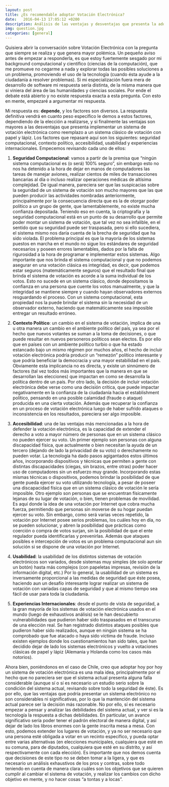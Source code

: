 ```yaml
---
layout: post
title: ¿Es recomendable adoptar Votación Electrónica?
date:   2016-04-13 17:05:12 +0200
description: Análisis de las ventajas y desventajas que presenta la adopción de un sistema de votación electrónica.
img: question.jpg
categories: [general]
---
```

Quisiera abrir la conversación sobre Votación Electrónica con la pregunta que siempre se realiza y que genera mayor polémica. Un pequeño aviso antes de empezar a responderla, es que estoy fuertemente sesgado por mi background computacional y científico (ciencias de la computación), que me promueve no cegarme a nada y explorar todas las posibles soluciones a un problema, promoviendo el uso de la tecnología (cuando ésta ayude a la ciudadanía a resolver problemas). Si mi especialización fuera mera de desarrollo de software mi respuesta sería distinta, de la misma manera que si viniera del área de las humanidades y ciencias sociales. Por ende el debate está abierto y no existe respuesta exacta a esta pregunta. Con esto en mente, empezaré a argumentar mi respuesta.

Mi respuesta es: **depende**, y los factores son diversos. La respuesta definitiva vendrá en cuanto peso específico le demos a estos factores, dependiendo de la elección a realizarse, y si finalmente las ventajas son mayores a las desventajas que presenta implementar un sistema de votación electrónica como reemplazo a un sistema clásico de votación con papel y lápiz. Los factores que repasaré aquí son los siguientes: seguridad computacional, contexto político, accesibilidad, usabilidad y experiencias internacionales. Empecemos revisando cada uno de ellos:

1. **Seguridad Computacional**: vamos a partir de la premisa que “ningún sistema computacional es (o será) 100% seguro”, sin embargo esto no nos ha detenido a la hora de dejar en manos de computadores las tareas de manejar aviones, realizar cientos de miles de transacciones bancarias al día o incluso realizar operaciones médicas de altísima complejidad. De igual manera, pareciera ser que las suspicacias sobre la seguridad de un sistema de votación son mucho mayores que las que pueden producir las actividades nombradas anteriormente, principalmente por la consecuencia directa que es la de otorgar poder político a un grupo de gente, que lamentablemente, no existe mucha confianza depositada. Teniendo eso en cuenta, la criptografía y la seguridad computacional está en un punto de su desarrollo que permite poder montar un sistema de votación, que tal vez no sea infalible, en el sentido que su seguridad puede ser traspasada, pero si ello sucediera, el sistema mismo nos daría cuenta de la brecha de seguridad que ha sido violada. El problema principal es que la mayoría de los sistemas puestos en marcha en el mundo no sigue los estándares de seguridad necesarios y poseen errores lamentables, dados por la falta de rigurosidad a la hora de programar e implementar estos sistemas. Algo importante que nos brinda el sistema computacional y que no podemos asegurar en una votación clásica es integridad, es decir, que podemos estar seguros (matemáticamente seguros) que el resultado final que brinda el sistema de
votación es acorde a la suma individual de los votos. Esto no sucede en un sistema clásico, donde depositamos la confianza en una persona que cuente los votos manualmente, y que la integridad se mantiene siempre y cuando hayan observadores externos resguardando el proceso. Con un sistema computacional, esta propiedad nos la puede brindar el sistema sin la necesidad de un observador externo, haciendo que matemáticamente sea imposible entregar un resultado erróneo.

2. **Contexto Político**: un cambio en el sistema de votación, implica de una u otra manera un cambio en el ambiente político del país, ya sea por el hecho que nuevos votantes se suman a la toma de decisiones, o que puede resultar en nuevos personeros políticos sean electos. Es por ello que en países con un ambiente político turbio o que ha estado estancado bajo un mismo régimen por muchos años, el hecho de incluir votación electrónica podría producir un “remezón” político interesante y que podría beneficiar la democracia y una mayor estabilidad en el país. Obviamente esta implicancia no es directa, y existe un sinnúmero de factores (tal vez todos más importantes que la manera en que se desarrollan las elecciones) que impactan en como se desarrolla la política dentro de un país. Por otro lado, la decisión de incluir votación electrónica debe verse como una decisión crítica, que puede impactar negativamente en la confianza de la ciudadanía hacia el establishment político, pensando en una posible calamidad (fraude o ataque) producida en una cierta votación. Además que recuperar la confianza en un proceso de votación electrónica luego de haber sufrido ataques o inconsistencia en los resultados, pareciera ser algo imposible.

3. **Accesibilidad**: una de las ventajas más mencionadas a la hora de defender la votación electrónica, es la capacidad de extender el derecho a voto a mayor número de personas que en un sistema clásico no pueden ejercer su voto. Un primer ejemplo son personas con alguna discapacidad física, que actualmente o bien necesitan la ayuda de un tercero (dejando de lado la privacidad de su voto) o derechamente no pueden votar. La tecnología ha dado pasos agigantados estos últimos años, incorporando dispositivos y técnicas que permiten a gente con distintas discapacidades (ciegas, sin brazos, entre otras) poder hacer uso de computadores sin un esfuerzo muy grande. Incorporando estas mismas técnicas o dispositivos, podemos brindar la posibilidad de que gente pueda ejercer su voto utilizando tecnología, a pesar de poseer una discapacidad física que en un sistema clásico de votación le sería imposible. Otro ejemplo son personas que se encuentran físicamente lejanas de su lugar de votación, o bien, tienen problemas de movilidad. Es aquí donde la idea de una votación por Internet que cobra mucha fuerza, permitiendo que personas sin moverse de su hogar puedan ejercer su voto. Sin embargo, como será varias veces repetido, la votación por Internet posee serios problemas, los cuáles hoy en día, no se pueden solucionar, y abren la posibilidad que prácticas como coerción o compra de votos surjan, sin la posibilidad de que el ente regulador pueda identificarlas y prevenirlas. Además que ataques posibles e intercepción de votos es un problema computacional aun sin solución si se dispone de una votación por Internet.

4. **Usabilidad**: la usabilidad de los distintos sistemas de votación electrónicos son variados, desde sistemas muy simples (de solo apretar un botón) hasta más complejos (con papeletas impresas, revisión de la información digital, etc.) Por lo general, la usabilidad de un sistema es inversamente proporcional a las medidas de seguridad que éste posea, haciendo aun un desafío interesante lograr realizar un sistema de votación con variadas capas de seguridad y que al mismo tiempo sea fácil de usar para toda la ciudadanía.

5. **Experiencias Internacionales**: desde el punto de vista de seguridad, a la gran mayoría de los sistemas de votación electrónica usados en el mundo (luego de exhaustivos análisis) se le han descubierto vulnerabilidades que pudieron haber sido traspasados en el transcurso de una elección real. Se han registrado distintos ataques posibles que pudieron haber sido realizados, aunque en ningún sistema se ha comprobado que fue atacado o haya sido víctima de fraude. Incluso existen ejemplos donde los cuestionamientos han sido tales, que han decidido dejar de lado los sistemas electrónicos y vuelto a votaciones clásicas de papel y lápiz (Alemania y Holanda como los casos más notorios).

Ahora bien, poniéndonos en el caso de Chile, creo que adoptar hoy por hoy un sistema de votación electrónica es una mala idea, principalmente por el hecho que no pareciera ser que el sistema actual presenta alguna falla considerable (aunque sí o sí es necesario un estudio serio sobre la condición del sistema actual, revisando sobre todo la seguridad de éste). Es por ello, que las ventajas que podría presentar un sistema electrónico no son considerables ni significativas, por lo que la mantención del sistema actual parece ser la decisión más razonable. No por ello, sí es necesario empezar a pensar y analizar las debilidades del sistema actual, y ver si es la tecnología la respuesta a dichas debilidades. En particular, un avance significativo sería poder tener el padrón electoral de manera digital, y así dejar de lado los libros enormes con la gente inscrita mesa a mesa. Con esto, podemos extender los lugares de votación, y ya no ser necesario que una persona esté obligada a votar en un recinto específico, y pueda optar entre varias alternativas (en elecciones municipales, cualquiera que esté en su comuna, para de diputados, cualquiera que esté en su distrito, y así respectivamente con cada elección). Es importante que nos demos cuenta que decisiones de este tipo no se deben tomar a la ligera, y que es necesario un análisis exhaustivos de los pros y contras, sobre todo teniendo en cuenta de manera clara cuáles son los objetivos que se quieren cumplir al cambiar el sistema de votación, y realizar los cambios con dicho objetivo en mente, y no hacer cosas “a tontas y a locas”.